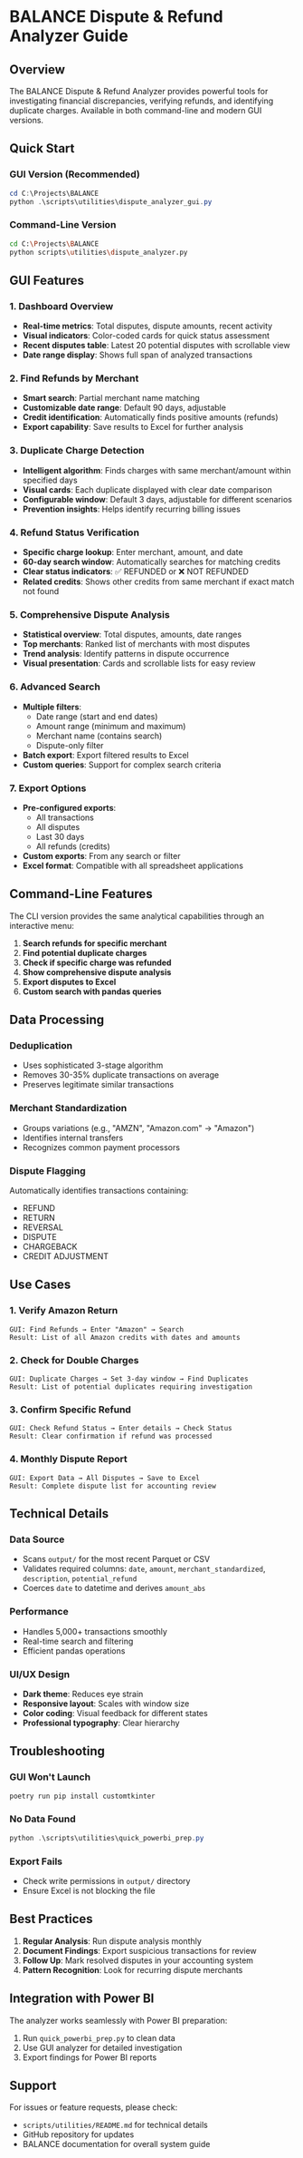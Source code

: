 # BALANCE Dispute & Refund Analyzer Guide

## Overview

The BALANCE Dispute & Refund Analyzer provides powerful tools for investigating financial discrepancies, verifying refunds, and identifying duplicate charges. Available in both command-line and modern GUI versions.

## Quick Start

### GUI Version (Recommended)
```powershell
cd C:\Projects\BALANCE
python .\scripts\utilities\dispute_analyzer_gui.py
```

### Command-Line Version
```bash
cd C:\Projects\BALANCE
python scripts\utilities\dispute_analyzer.py
```

## GUI Features

### 1. Dashboard Overview
- **Real-time metrics**: Total disputes, dispute amounts, recent activity
- **Visual indicators**: Color-coded cards for quick status assessment
- **Recent disputes table**: Latest 20 potential disputes with scrollable view
- **Date range display**: Shows full span of analyzed transactions

### 2. Find Refunds by Merchant
- **Smart search**: Partial merchant name matching
- **Customizable date range**: Default 90 days, adjustable
- **Credit identification**: Automatically finds positive amounts (refunds)
- **Export capability**: Save results to Excel for further analysis

### 3. Duplicate Charge Detection
- **Intelligent algorithm**: Finds charges with same merchant/amount within specified days
- **Visual cards**: Each duplicate displayed with clear date comparison
- **Configurable window**: Default 3 days, adjustable for different scenarios
- **Prevention insights**: Helps identify recurring billing issues

### 4. Refund Status Verification
- **Specific charge lookup**: Enter merchant, amount, and date
- **60-day search window**: Automatically searches for matching credits
- **Clear status indicators**: ✅ REFUNDED or ❌ NOT REFUNDED
- **Related credits**: Shows other credits from same merchant if exact match not found

### 5. Comprehensive Dispute Analysis
- **Statistical overview**: Total disputes, amounts, date ranges
- **Top merchants**: Ranked list of merchants with most disputes
- **Trend analysis**: Identify patterns in dispute occurrence
- **Visual presentation**: Cards and scrollable lists for easy review

### 6. Advanced Search
- **Multiple filters**:
  - Date range (start and end dates)
  - Amount range (minimum and maximum)
  - Merchant name (contains search)
  - Dispute-only filter
- **Batch export**: Export filtered results to Excel
- **Custom queries**: Support for complex search criteria

### 7. Export Options
- **Pre-configured exports**:
  - All transactions
  - All disputes
  - Last 30 days
  - All refunds (credits)
- **Custom exports**: From any search or filter
- **Excel format**: Compatible with all spreadsheet applications

## Command-Line Features

The CLI version provides the same analytical capabilities through an interactive menu:

1. **Search refunds for specific merchant**
2. **Find potential duplicate charges**
3. **Check if specific charge was refunded**
4. **Show comprehensive dispute analysis**
5. **Export disputes to Excel**
6. **Custom search with pandas queries**

## Data Processing

### Deduplication
- Uses sophisticated 3-stage algorithm
- Removes 30-35% duplicate transactions on average
- Preserves legitimate similar transactions

### Merchant Standardization
- Groups variations (e.g., "AMZN", "Amazon.com" → "Amazon")
- Identifies internal transfers
- Recognizes common payment processors

### Dispute Flagging
Automatically identifies transactions containing:
- REFUND
- RETURN
- REVERSAL
- DISPUTE
- CHARGEBACK
- CREDIT ADJUSTMENT

## Use Cases

### 1. Verify Amazon Return
```
GUI: Find Refunds → Enter "Amazon" → Search
Result: List of all Amazon credits with dates and amounts
```

### 2. Check for Double Charges
```
GUI: Duplicate Charges → Set 3-day window → Find Duplicates
Result: List of potential duplicates requiring investigation
```

### 3. Confirm Specific Refund
```
GUI: Check Refund Status → Enter details → Check Status
Result: Clear confirmation if refund was processed
```

### 4. Monthly Dispute Report
```
GUI: Export Data → All Disputes → Save to Excel
Result: Complete dispute list for accounting review
```

## Technical Details

### Data Source
- Scans `output/` for the most recent Parquet or CSV
- Validates required columns: `date`, `amount`, `merchant_standardized`, `description`, `potential_refund`
- Coerces `date` to datetime and derives `amount_abs`

### Performance
- Handles 5,000+ transactions smoothly
- Real-time search and filtering
- Efficient pandas operations

### UI/UX Design
- **Dark theme**: Reduces eye strain
- **Responsive layout**: Scales with window size
- **Color coding**: Visual feedback for different states
- **Professional typography**: Clear hierarchy

## Troubleshooting

### GUI Won't Launch
```powershell
poetry run pip install customtkinter
```

### No Data Found
```powershell
python .\scripts\utilities\quick_powerbi_prep.py
```

### Export Fails
- Check write permissions in `output/` directory
- Ensure Excel is not blocking the file

## Best Practices

1. **Regular Analysis**: Run dispute analysis monthly
2. **Document Findings**: Export suspicious transactions for review
3. **Follow Up**: Mark resolved disputes in your accounting system
4. **Pattern Recognition**: Look for recurring dispute merchants

## Integration with Power BI

The analyzer works seamlessly with Power BI preparation:
1. Run `quick_powerbi_prep.py` to clean data
2. Use GUI analyzer for detailed investigation
3. Export findings for Power BI reports

## Support

For issues or feature requests, please check:
- `scripts/utilities/README.md` for technical details
- GitHub repository for updates
- BALANCE documentation for overall system guide